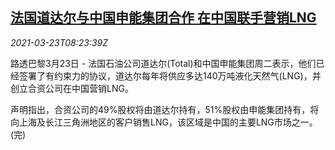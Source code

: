 <!--1616488262000-->
[法国道达尔与中国申能集团合作 在中国联手营销LNG](https://cn.reuters.com/article/france-total-china-lng-0323-idCNKBS2BF0SI)
------

<div><i>2021-03-23T08:23:39Z</i></div><p>路透巴黎3月23日 - 法国石油公司道达尔(Total)和中国申能集团周二表示，他们已经签署了有约束力的协议，道达尔每年将供应多达140万吨液化天然气(LNG)，并创立合资公司在中国营销LNG。</p><p>声明指出，合资公司的49%股权将由道达尔持有，51%股权由申能集团持有，将向上海及长江三角洲地区的客户销售LNG，该区域是中国的主要LNG市场之一。(完)</p>
